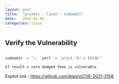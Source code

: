 ```yaml
---
layout: post
title:  "privesc - linux - sudoedit"
date:   2022-01-01
categories: linux
---
```


## Verify the Vulnerability

```bash

sudoedit -s '\' `perl -e 'print "A" x 65536'`

If result = core dumped then is vulnerable

```

Exploit link : https://github.com/blasty/CVE-2021-3156